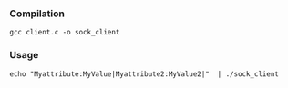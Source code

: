 ### Compilation
`gcc client.c -o sock_client`

### Usage
`echo "Myattribute:MyValue|Myattribute2:MyValue2|"  | ./sock_client`